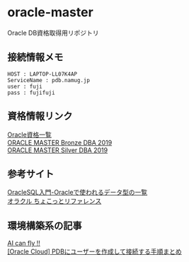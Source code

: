 # oracle-master
Oracle DB資格取得用リポジトリ

## 接続情報メモ
~~~
HOST : LAPTOP-LL07K4AP
ServiceName : pdb.namug.jp
user : fuji
pass : fujifuji
~~~

## 資格情報リンク
[Oracle資格一覧](https://www.oracle.com/jp/education/certification/allcertification-172551-ja.html#database19c)  
[ORACLE MASTER Bronze DBA 2019](https://education.oracle.com/ja/oracle-master-bronze-dba-available-only-in-japan/trackp_DB19CBRNZ)  
[ORACLE MASTER Silver DBA 2019](https://education.oracle.com/ja/products/trackp_DB19COCA)

## 参考サイト
[OracleSQL入門-Oracleで使われるデータ型の一覧](http://kanesuzu-san.com/oracle-datatype)  
[オラクル ちょこっとリファレンス](https://oracle-chokotto.com/)

## 環境構築系の記事
[AI can fly !!](https://ai-can-fly.hateblo.jp/entry/oracle-database-create#Database-Configuration-Assistant-DBCA-%E3%81%A8%E3%81%AF)  
[[Oracle Cloud] PDBにユーザーを作成して接続する手順まとめ](https://qiita.com/sugimount/items/a50376d72c3438383081)  
